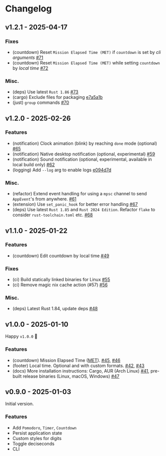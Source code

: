 # Changelog

## v1.2.1 - 2025-04-17

### Fixes

- (countdown) Reset `Mission Elapsed Time (MET)` if `countdown` is set by _cli arguments_ [#71](https://github.com/sectore/timr-tui/pull/71)
- (countdown) Reset `Mission Elapsed Time (MET)` while setting `countdown` by _local time_ [#72](https://github.com/sectore/timr-tui/pull/72)

### Misc.

- (deps) Use latest `Rust 1.86` [#73](https://github.com/sectore/timr-tui/pull/73)
- (cargo) Exclude files for packaging [e7a5a1b](https://github.com/sectore/timr-tui/commit/e7a5a1b2da7a7967f2602a0b92f391ac768ca638)
- (just) `group` commands [#70](https://github.com/sectore/timr-tui/pull/70)

## v1.2.0 - 2025-02-26

### Features

- (notification) Clock animation (blink) by reaching `done` mode (optional) [#65](https://github.com/sectore/timr-tui/pull/65)
- (notification) Native desktop notification (optional, experimental) [#59](https://github.com/sectore/timr-tui/pull/59)
- (notification) Sound notification (optional, experimental, available in local build only) [#62](https://github.com/sectore/timr-tui/pull/62)
- (logging) Add `--log` arg to enable logs [e094d7d](https://github.com/sectore/timr-tui/commit/e094d7d81b99f58f0d3bc50124859a4e1f6dbe4f)

### Misc.

- (refactor) Extend event handling for using a `mpsc` channel to send `AppEvent`'s from anywhere. [#61](https://github.com/sectore/timr-tui/pull/61)
- (extension) Use `set_panic_hook` for better error handling [#67](https://github.com/sectore/timr-tui/pull/67)
- (deps) Use latest `Rust 1.85` and `Rust 2024 Edition`. Refactor `flake` to consider `rust-toolchain.toml` etc. [#68](https://github.com/sectore/timr-tui/pull/68)

## v1.1.0 - 2025-01-22

### Features

- (countdown) Edit countdown by local time [#49](https://github.com/sectore/timr-tui/pull/49)

### Fixes

- (ci) Build statically linked binaries for Linux [#55](https://github.com/sectore/timr-tui/pull/55)
- (ci) Remove magic nix cache action (#57) [#56](https://github.com/sectore/timr-tui/issues/56)

### Misc.

- (deps) Latest Rust 1.84, update deps [#48](https://github.com/sectore/timr-tui/pull/48)

## v1.0.0 - 2025-01-10

Happy `v1.0.0` 🎉

### Features

- (countdown) Mission Elapsed Time ([MET](https://en.wikipedia.org/wiki/Mission_Elapsed_Time)). [#45](https://github.com/sectore/timr-tui/pull/45), [#46](https://github.com/sectore/timr-tui/pull/46)
- (footer) Local time. Optional and with custom formats. [#42](https://github.com/sectore/timr-tui/pull/42), [#43](https://github.com/sectore/timr-tui/pull/43)
- (docs) More installation instructions: Cargo, AUR (Arch Linux) [#41](https://github.com/sectore/timr-tui/pull/41), pre-built release binaries (Linux, macOS, Windows) [#47](https://github.com/sectore/timr-tui/pull/47)

## v0.9.0 - 2025-01-03

Initial version.

### Features

- Add `Pomodoro`, `Timer`, `Countdown`
- Persist application state
- Custom styles for digits
- Toggle deciseconds
- CLI
